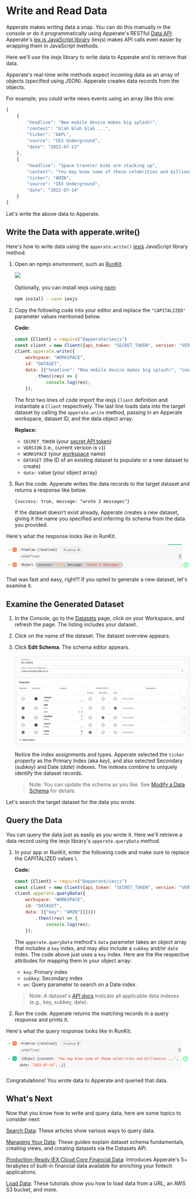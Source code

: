 # Write and Read Data

Apperate makes writing data a snap. You can do this manually in the console or do it programmatically using Apperate's RESTful [Data API](https://iexcloud.io/docs/apperate-apis/data/). Apperate's [iex.js JavaScript library](../developer-tools/iexjs-library.md) (iexjs) makes API calls even easier by wrapping them in JavaScript methods.

Here we'll use the iexjs library to write data to Apperate and to retrieve that data.

Apperate's real-time write methods expect incoming data as an array of objects (specified using JSON). Apperate creates data records from the objects.

For example, you could write news events using an array like this one:

```javascript
[
    {
        "headline": "New mobile device makes big splash!",
        "content": "blah blah blah ...",
        "ticker": "AAPL",
        "source": "IEX Underground",
        "date": "2022-07-13"
    },
    {
        "headline": "Space traveler bids are stacking up",
        "content": "You may know some of these celebrities and billionares ...",
        "ticker": "AMZN",
        "source": "IEX Underground",
        "date": "2022-07-14"
    }
]
```

Let's write the above data to Apperate.

## Write the Data with apperate.write()

Here's how to write data using the `apperate.write()` [iexjs](https://www.npmjs.com/package/@apperate/iexjs) JavaScript library method.

1. Open an npmjs environment, such as [RunKit](https://npm.runkit.com/%40apperate%2Fiexjs).

    ![](./write-and-read-a-record/runkit.png)

    Optionally, you can install iexjs using [npm](https://www.npmjs.com):
    
    ```bash
    npm install --save iexjs
    ```

1. Copy the following code into your editor and replace the `"CAPITALIZED"` parameter values mentioned below. 

    **Code:**

    ```javascript
    const {Client} = require("@apperate/iexjs")
    const client = new Client({api_token: "SECRET_TOKEN", version: "VERSION"});
    client.apperate.write({
        workspace: "WORKSPACE", 
        id: "DATASET", 
        data: [{"headline": "New mobile device makes big splash!", "content": "blah blah blah ...", "ticker": "AAPL", "source": "IEX Underground", "date": "2022-07-13"}, { "headline": "Space traveler bids are stacking up", "content": "You may know some of these celebrities and billionares ...", "ticker": "AMZN", "source": "IEX Underground", "date": "2022-07-14"}]})
            .then((res) => {
                console.log(res);
        });
    ```

    The first two lines of code import the iexjs `Client` definition and instantiate a `Client` respectively. The last line loads data into the target dataset by calling the `apperate.write` method, passing in an Apperate workspace, dataset ID, and the data object array.

    **Replace:**

    - `SECRET_TOKEN` (your [secret API token](../reference/glossary.md#secret-token-secret-key))
    - `VERSION` (i.e., current version is `v1`)
    - `WORKSPACE` (your [workspace](../reference/glossary.md#workspace) name)
    - `DATASET` (the ID of an existing dataset to populate or a new dataset to create)
    - `data:` value (your object array)

1. Run the code. Apperate writes the data records to the target dataset and returns a response like below.

    ```
    {success: true, message: "wrote 2 messages"}
    ```

    If the dataset doesn't exist already, Apperate creates a new dataset, giving it the name you specified and inferring its schema from the data you provided.

Here's what the response looks like in RunKit.

![](./write-and-read-a-record/loadData-response.png)

That was fast and easy, right?! If you opted to generate a new dataset, let's examine it.

## Examine the Generated Dataset

1. In the Console, go to the [Datasets](https://iexcloud.io/console/datasets/) page, click on your Workspace, and refresh the page. The listing includes your dataset.

1. Click on the name of the dataset. The dataset overview appears.

1. Click **Edit Schema**. The schema editor appears. 

    ![](./write-and-read-a-record/my-news-dataset-schema.png)

    Notice the index assignments and types. Apperate selected the `ticker` property as the Primary Index (aka *key*), and also selected Secondary (*subkey*) and Date (*date*) indexes. The indexes combine to uniquely identify the dataset records.

    > Note: You can update the schema as you like. See [Modify a Data Schema](../managing-your-data/updating-a-dataset-schema.md) for details.

Let's search the target dataset for the data you wrote.

## Query the Data

You can query the data just as easily as you wrote it. Here we'll retrieve a data record using the iexjs library's `apperate.queryData` method. 

1. In your app or RunKit, enter the following code and make sure to replace the CAPITALIZED values \\.

    **Code:**

    ```javascript
    const {Client} = require("@apperate/iexjs")
    const client = new Client({api_token: "SECRET_TOKEN", version: "VERSION"});
    client.apperate.queryData({
        workspace: "WORKSPACE", 
        id: "DATASET", 
        data: [{"key": "AMZN"}]})})
            .then((res) => {
                console.log(res);
        });
    ```

    The `apperate.queryData` method's `data` parameter takes an object array that includes a `key` index, and may also include a `subkey` and/or `date` index. The code above just uses a `key` index. Here are the the respective attributes for mapping them in your object array:
    
    - `key`: Primary index
    - `subkey`: Secondary index
    - `on`:  Query parameter to search on a Date index.

    > Note: A dataset's [API docs](https://iexcloud.io/docs/) indicate all applicable data indexes (e.g., key, subkey, date). 

1. Run the code. Apperate returns the matching records in a query response and prints it. 

Here's what the query response looks like in RunKit.

![](./write-and-read-a-record/queryData-response.png)

Congratulations! You wrote data to Apperate and queried that data.

## What's Next

Now that you know how to write and query data, here are some topics to consider next:

[Search Data](../interacting-with-your-data.md): These articles show various ways to query data.

[Managing Your Data](../managing-your-data.md): These guides explain dataset schema fundamentals, creating views, and creating datasets via the  Datasets API.

[Production-Ready IEX Cloud Core Financial Data](./production-ready-core-data.md): Introduces Apperate's 5+ terabytes of built-in financial data available for enriching your fintech applications.

[Load Data](../migrating-and-importing-data.md): These tutorials show you how to load data from a URL, an AWS S3 bucket, and more.